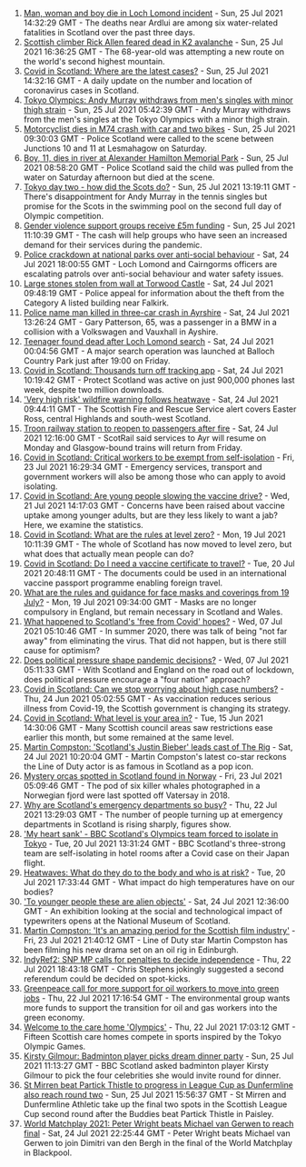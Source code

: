 1. [Man, woman and boy die in Loch Lomond incident](https://www.bbc.co.uk/news/uk-scotland-glasgow-west-57962111) - Sun, 25 Jul 2021 14:32:29 GMT - The deaths near Ardlui are among six water-related fatalities in Scotland over the past three days.
2. [Scottish climber Rick Allen feared dead in K2 avalanche](https://www.bbc.co.uk/news/uk-scotland-57964217) - Sun, 25 Jul 2021 16:36:25 GMT - The 68-year-old was attempting a new route on the world's second highest mountain.
3. [Covid in Scotland: Where are the latest cases?](https://www.bbc.co.uk/news/uk-scotland-53511877) - Sun, 25 Jul 2021 14:32:16 GMT - A daily update on the number and location of coronavirus cases in Scotland.
4. [Tokyo Olympics: Andy Murray withdraws from men's singles with minor thigh strain](https://www.bbc.co.uk/sport/olympics/57958708) - Sun, 25 Jul 2021 05:42:39 GMT - Andy Murray withdraws from the men's singles at the Tokyo Olympics with a minor thigh strain.
5. [Motorcyclist dies in M74 crash with car and two bikes](https://www.bbc.co.uk/news/uk-scotland-glasgow-west-57957728) - Sun, 25 Jul 2021 09:30:03 GMT - Police Scotland were called to the scene between Junctions 10 and 11 at Lesmahagow on Saturday.
6. [Boy, 11, dies in river at Alexander Hamilton Memorial Park](https://www.bbc.co.uk/news/uk-scotland-glasgow-west-57960531) - Sun, 25 Jul 2021 08:58:20 GMT - Police Scotland said the child was pulled from the water on Saturday afternoon but died at the scene.
7. [Tokyo day two - how did the Scots do?](https://www.bbc.co.uk/sport/olympics/57960966) - Sun, 25 Jul 2021 13:19:11 GMT - There's disappointment for Andy Murray in the tennis singles but promise for the Scots in the swimming pool on the second full day of Olympic competition.
8. [Gender violence support groups receive £5m funding](https://www.bbc.co.uk/news/uk-scotland-57960929) - Sun, 25 Jul 2021 11:10:39 GMT - The cash will help groups who have seen an increased demand for their services during the pandemic.
9. [Police crackdown at national parks over anti-social behaviour](https://www.bbc.co.uk/news/uk-scotland-57956023) - Sat, 24 Jul 2021 18:00:55 GMT - Loch Lomond and Cairngorms officers are escalating patrols over anti-social behaviour and water safety issues.
10. [Large stones stolen from wall at Torwood Castle](https://www.bbc.co.uk/news/uk-scotland-tayside-central-57953105) - Sat, 24 Jul 2021 09:48:19 GMT - Police appeal for information about the theft from the Category A listed building near Falkirk.
11. [Police name man killed in three-car crash in Ayrshire](https://www.bbc.co.uk/news/uk-scotland-glasgow-west-57954576) - Sat, 24 Jul 2021 13:26:24 GMT - Gary Patterson, 65, was a passenger in a BMW in a collision with a Volkswagen and Vauxhall in Ayshire.
12. [Teenager found dead after Loch Lomond search](https://www.bbc.co.uk/news/uk-scotland-glasgow-west-57945374) - Sat, 24 Jul 2021 00:04:56 GMT - A major search operation was launched at Balloch Country Park just after 19:00 on Friday.
13. [Covid in Scotland: Thousands turn off tracking app](https://www.bbc.co.uk/news/uk-scotland-57941343) - Sat, 24 Jul 2021 10:19:42 GMT - Protect Scotland was active on just 900,000 phones last week, despite two million downloads.
14. ['Very high risk' wildfire warning follows heatwave](https://www.bbc.co.uk/news/uk-scotland-57953879) - Sat, 24 Jul 2021 09:44:11 GMT - The Scottish Fire and Rescue Service alert covers Easter Ross, central Highlands and south-west Scotland.
15. [Troon railway station to reopen to passengers after fire](https://www.bbc.co.uk/news/uk-scotland-glasgow-west-57954827) - Sat, 24 Jul 2021 12:16:00 GMT - ScotRail said services to Ayr will resume on Monday and Glasgow-bound trains will return from Friday.
16. [Covid in Scotland: Critical workers to be exempt from self-isolation](https://www.bbc.co.uk/news/uk-scotland-57937583) - Fri, 23 Jul 2021 16:29:34 GMT - Emergency services, transport and government workers will also be among those who can apply to avoid isolating.
17. [Covid in Scotland: Are young people slowing the vaccine drive?](https://www.bbc.co.uk/news/uk-scotland-57915106) - Wed, 21 Jul 2021 14:17:03 GMT - Concerns have been raised about vaccine uptake among younger adults, but are they less likely to want a jab? Here, we examine the statistics.
18. [Covid in Scotland: What are the rules at level zero?](https://www.bbc.co.uk/news/uk-scotland-53166816) - Mon, 19 Jul 2021 10:11:39 GMT - The whole of Scotland has now moved to level zero, but what does that actually mean people can do?
19. [Covid in Scotland: Do I need a vaccine certificate to travel?](https://www.bbc.co.uk/news/uk-scotland-57519070) - Tue, 20 Jul 2021 20:48:11 GMT - The documents could be used in an international vaccine passport programme enabling foreign travel.
20. [What are the rules and guidance for face masks and coverings from 19 July?](https://www.bbc.co.uk/news/health-51205344) - Mon, 19 Jul 2021 09:34:00 GMT - Masks are no longer compulsory in England, but remain necessary in Scotland and Wales.
21. [What happened to Scotland's 'free from Covid' hopes?](https://www.bbc.co.uk/news/uk-scotland-57742212) - Wed, 07 Jul 2021 05:10:46 GMT - In summer 2020, there was talk of being "not far away" from eliminating the virus. That did not happen, but is there still cause for optimism?
22. [Does political pressure shape pandemic decisions?](https://www.bbc.co.uk/news/uk-scotland-scotland-politics-57737414) - Wed, 07 Jul 2021 05:11:33 GMT - With Scotland and England on the road out of lockdown, does political pressure encourage a "four nation" approach?
23. [Covid in Scotland: Can we stop worrying about high case numbers?](https://www.bbc.co.uk/news/uk-scotland-57581952) - Thu, 24 Jun 2021 05:02:55 GMT - As vaccination reduces serious illness from Covid-19, the Scottish government is changing its strategy.
24. [Covid in Scotland: What level is your area in?](https://www.bbc.co.uk/news/uk-scotland-57076243) - Tue, 15 Jun 2021 14:30:06 GMT - Many Scottish council areas saw restrictions ease earlier this month, but some remained at the same level.
25. [Martin Compston: 'Scotland's Justin Bieber' leads cast of The Rig](https://www.bbc.co.uk/news/uk-scotland-57942719) - Sat, 24 Jul 2021 10:20:04 GMT - Martin Compston's latest co-star reckons the Line of Duty actor is as famous in Scotland as a pop icon.
26. [Mystery orcas spotted in Scotland found in Norway](https://www.bbc.co.uk/news/uk-scotland-57934989) - Fri, 23 Jul 2021 05:09:46 GMT - The pod of six killer whales photographed in a Norwegian fjord were last spotted off Vatersay in 2018.
27. [Why are Scotland's emergency departments so busy?](https://www.bbc.co.uk/news/uk-scotland-57903066) - Thu, 22 Jul 2021 13:29:03 GMT - The number of people turning up at emergency departments in Scotland is rising sharply, figures show.
28. ['My heart sank' - BBC Scotland's Olympics team forced to isolate in Tokyo](https://www.bbc.co.uk/news/uk-scotland-57903624) - Tue, 20 Jul 2021 13:31:24 GMT - BBC Scotland's three-strong team are self-isolating in hotel rooms after a Covid case on their Japan flight.
29. [Heatwaves: What do they do to the body and who is at risk?](https://www.bbc.co.uk/news/health-49112807) - Tue, 20 Jul 2021 17:33:44 GMT - What impact do high temperatures have on our bodies?
30. ['To younger people these are alien objects'](https://www.bbc.co.uk/news/uk-scotland-57955578) - Sat, 24 Jul 2021 12:36:00 GMT - An exhibition looking at the social and technological impact of typewriters opens at the National Museum of Scotland.
31. [Martin Compston: 'It's an amazing period for the Scottish film industry'](https://www.bbc.co.uk/news/uk-scotland-57949777) - Fri, 23 Jul 2021 21:40:12 GMT - Line of Duty star Martin Compston has been filming his new drama set on an oil rig in Edinburgh.
32. [IndyRef2: SNP MP calls for penalties to decide independence](https://www.bbc.co.uk/news/uk-politics-57930801) - Thu, 22 Jul 2021 18:43:18 GMT - Chris Stephens jokingly suggested a second referendum could be decided on spot-kicks.
33. [Greenpeace call for more support for oil workers to move into green jobs](https://www.bbc.co.uk/news/uk-scotland-57936319) - Thu, 22 Jul 2021 17:16:54 GMT - The environmental group wants more funds to support the transition for oil and gas workers into the green economy.
34. [Welcome to the care home 'Olympics'](https://www.bbc.co.uk/news/uk-scotland-57936247) - Thu, 22 Jul 2021 17:03:12 GMT - Fifteen Scottish care homes compete in sports inspired by the Tokyo Olympic Games.
35. [Kirsty Gilmour: Badminton player picks dream dinner party](https://www.bbc.co.uk/sport/scotland/52175172) - Sun, 25 Jul 2021 11:13:27 GMT - BBC Scotland asked badminton player Kirsty Gilmour to pick the four celebrities she would invite round for dinner.
36. [St Mirren beat Partick Thistle to progress in League Cup as Dunfermline also reach round two](https://www.bbc.co.uk/sport/football/57963755) - Sun, 25 Jul 2021 15:56:37 GMT - St Mirren and Dunfermline Athletic take up the final two spots in the Scottish League Cup second round after the Buddies beat Partick Thistle in Paisley.
37. [World Matchplay 2021: Peter Wright beats Michael van Gerwen to reach final](https://www.bbc.co.uk/sport/darts/57958439) - Sat, 24 Jul 2021 22:25:44 GMT - Peter Wright beats Michael van Gerwen to join Dimitri van den Bergh in the final of the World Matchplay in Blackpool.
